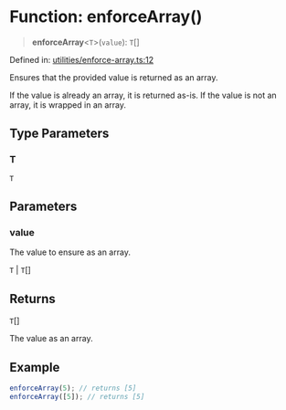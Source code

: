 # Function: enforceArray()

> **enforceArray**\<`T`\>(`value`): `T`[]

Defined in: [utilities/enforce-array.ts:12](https://github.com/Forge-Game-Engine/Forge/blob/6a4c05c6b58848e53a4f2ca7d9cd2f9b6c10e5ac/src/utilities/enforce-array.ts#L12)

Ensures that the provided value is returned as an array.

If the value is already an array, it is returned as-is. If the value is not an array, it is wrapped in an array.

## Type Parameters

### T

`T`

## Parameters

### value

The value to ensure as an array.

`T` | `T`[]

## Returns

`T`[]

The value as an array.

## Example

```ts
enforceArray(5); // returns [5]
enforceArray([5]); // returns [5]
```
